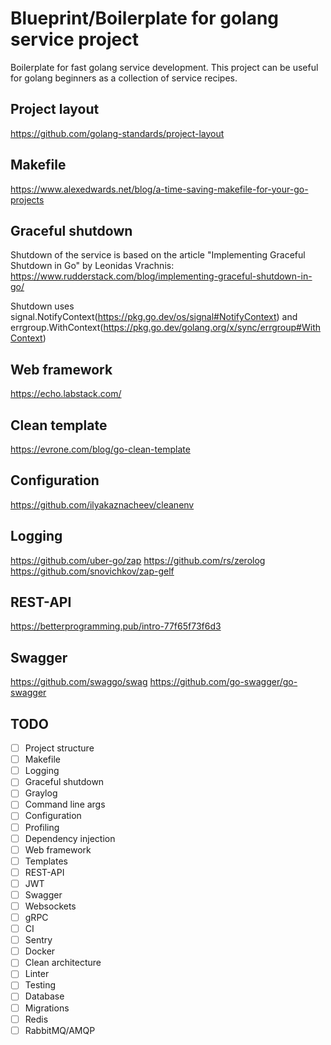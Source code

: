 # Blueprint/Boilerplate for golang service project

Boilerplate for fast golang service development. 
This project can be useful for golang beginners as a collection of service recipes.

## Project layout
https://github.com/golang-standards/project-layout

## Makefile
https://www.alexedwards.net/blog/a-time-saving-makefile-for-your-go-projects

## Graceful shutdown
Shutdown of the service is based on the article "Implementing Graceful Shutdown in Go" by Leonidas Vrachnis:
https://www.rudderstack.com/blog/implementing-graceful-shutdown-in-go/

Shutdown uses signal.NotifyContext(https://pkg.go.dev/os/signal#NotifyContext) and 
errgroup.WithContext(https://pkg.go.dev/golang.org/x/sync/errgroup#WithContext)


## Web framework
https://echo.labstack.com/

## Clean template
https://evrone.com/blog/go-clean-template

## Configuration
https://github.com/ilyakaznacheev/cleanenv

## Logging
https://github.com/uber-go/zap
https://github.com/rs/zerolog
https://github.com/snovichkov/zap-gelf

## REST-API
https://betterprogramming.pub/intro-77f65f73f6d3

## Swagger
https://github.com/swaggo/swag
https://github.com/go-swagger/go-swagger

## TODO
- [ ] Project structure
- [ ] Makefile
- [ ] Logging
- [ ] Graceful shutdown
- [ ] Graylog
- [ ] Command line args
- [ ] Configuration
- [ ] Profiling
- [ ] Dependency injection
- [ ] Web framework
- [ ] Templates
- [ ] REST-API
- [ ] JWT
- [ ] Swagger
- [ ] Websockets
- [ ] gRPC
- [ ] CI
- [ ] Sentry
- [ ] Docker
- [ ] Clean architecture
- [ ] Linter
- [ ] Testing
- [ ] Database
- [ ] Migrations
- [ ] Redis
- [ ] RabbitMQ/AMQP
